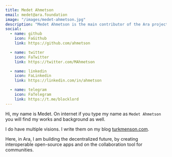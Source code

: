 ```yaml
---
title: Medet Ahmetson
email: medet@ara.foundation
image: "/images/medet-ahmetson.jpg"
description: "Medet Ahmetson is the main contributor of the Ara project"
social:
  - name: github
    icon: FaGithub
    link: https://github.com/ahmetson

  - name: twitter
    icon: FaTwitter
    link: https://twitter.com/MAhmetson

  - name: linkedin
    icon: FaLinkedin
    link: https://linkedin.com/in/ahmetson

  - name: telegram
    icon: FaTelegram
    link: https://t.me/blocklord
---
```


Hi, my name is Medet. On internet if you type my name as `Medet Ahmetson` you will find my works and background as well.

I do have multiple visions. I write them on my blog [turkmenson.com](https://turkmenson.com/).

Here, in Ara, I am building the decentralized future, by creating interoperable open-source apps and on the collaboration tool for communities.